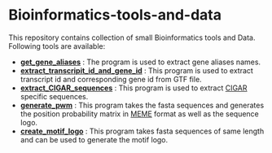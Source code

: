 # Bioinformatics-tools-and-data

This repository contains collection of small Bioinformatics tools and Data. Following tools are available:

- **[get_gene_aliases](https://github.com/dewshr/Bioinformatics-tools-and-data/tree/main/get_gene_alias_names)** : The program is used to extract gene aliases names.
- **[extract_transcripit_id_and_gene_id](https://github.com/dewshr/Bioinformatics-tools-and-data/tree/main/extract_transcripit_id_and_gene_id)** : This program is used to extract transcript id and corresponding gene id from GTF file.
- **[extract_CIGAR_sequences](https://github.com/dewshr/Bioinformatics-tools-and-data/tree/main/extract_CIGAR_sequences)** : This program is used to extract [CIGAR](https://replicongenetics.com/cigar-strings-explained/) specific sequences.
- **[generate_pwm](https://github.com/dewshr/Bioinformatics-tools-and-data/tree/main/generate_pwm)** : This program takes the fasta sequences and generates the position probability matrix in [MEME](https://meme-suite.org/meme/doc/meme-format.html) format as well as the sequence logo.
- **[create_motif_logo](https://github.com/dewshr/Bioinformatics-tools-and-data/tree/main/create_motif_logo)** : This program takes fasta sequences of same length and can be used to generate the motif logo.
